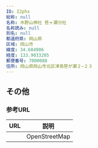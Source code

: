 ```yaml
---
ID: I2phx
総称: null
名称: 木野山神社 笹ヶ瀬分社
名称読み: null
別名: null
都道府県: 岡山県
区域: 岡山市
緯度: 34.684906
経度: 133.9033205
郵便番号: 7000088
住所: 岡山県岡山市北区津島笹が瀬２−２３
---
```


## その他

### 参考URL

| URL | 説明          |
| --- | ------------- |
|     | OpenStreetMap |

